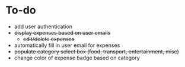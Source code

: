 # To-do
- add user authentication
- ~~display expenses based on user emails~~
	- ~~edit/delete expenses~~
- automatically fill in user email for expenses
- ~~populate category select box (food, transport, entertainment, misc)~~
- change color of expense badge based on category
